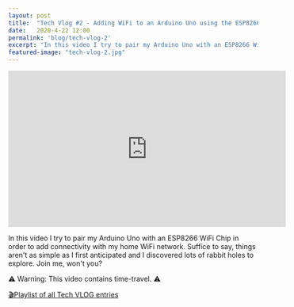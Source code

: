 ```yaml
---
layout: post
title:  "Tech Vlog #2 - Adding WiFi to an Arduino Uno using the ESP8266 WiFi chip."
date:   2020-4-22 12:00
permalink: 'blog/tech-vlog-2'
excerpt: "In this video I try to pair my Arduino Uno with an ESP8266 WiFi Chip in order to add connectivity with my home WiFi network."
featured-image: "tech-vlog-2.jpg"
---
```


<div class="video-container">
  <iframe width="560" height="315" src="https://www.youtube.com/embed/Hl_hBooLhbU" frameborder="0" allow="accelerometer; autoplay; encrypted-media; gyroscope; picture-in-picture" allowfullscreen></iframe>
</div>

In this video I try to pair my Arduino Uno with an ESP8266 WiFi Chip in order to add connectivity with my home WiFi network. Suffice to say, things aren't as simple as I first anticipated and I discovered lots of rabbit holes to explore. Join me, won't you? 

⚠️ Warning: This video contains time-travel. ⚠️

[🎬Playlist of all Tech VLOG entries](https://www.youtube.com/playlist?list=PLZKJZNiPX65uKeoHLLvi2rh25T9PvtAQc)
